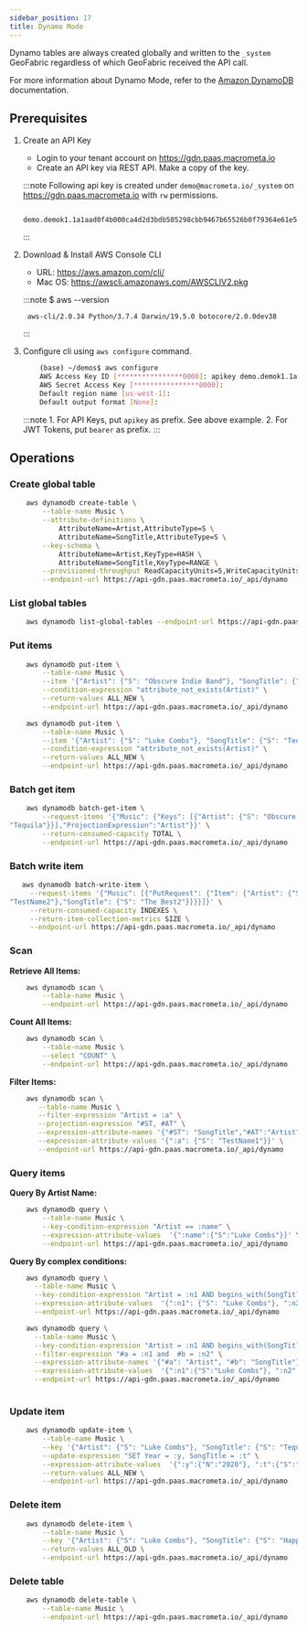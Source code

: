 ```yaml
---
sidebar_position: 17
title: Dynamo Mode
---
```


Dynamo tables are always created globally and written to the `_system` GeoFabric regardless of which GeoFabric received the API call.

For more information about Dynamo Mode, refer to the [Amazon 
DynamoDB](https://docs.aws.amazon.com/amazondynamodb/latest/APIReference/dynamodb-api.pdf#API_Operations_Amazon_DynamoDB) documentation.

## Prerequisites

1. Create an API Key
    * Login to your tenant account on https://gdn.paas.macrometa.io
    * Create an API key via REST API. Make a copy of the key.

    :::note
        Following api key is created under `demo@macrometa.io/_system` on https://gdn.paas.macrometa.io with `rw` permissions.
        
            demo.demok1.1a1aad0f4b000ca4d2d3bdb505298cbb9467b65526b0f79364e61e5f00000000
        
    :::

2. Download & Install AWS Console CLI
    * URL: https://aws.amazon.com/cli/
    * Mac OS: https://awscli.amazonaws.com/AWSCLIV2.pkg

    :::note
        $ aws --version

        aws-cli/2.0.34 Python/3.7.4 Darwin/19.5.0 botocore/2.0.0dev38
    :::

3. Configure cli using `aws configure` command.

    ```bash
        (base) ~/demos$ aws configure
        AWS Access Key ID [****************0000]: apikey demo.demok1.1a1aad0f4b000ca4d2d3bdb505298cbb9467b65526b0f79364e61e5f00000000
        AWS Secret Access Key [****************0000]: 
        Default region name [us-west-1]: 
        Default output format [None]: 
    ```

    :::note
        1. For API Keys, put `apikey` as prefix. See above example.
        2. For JWT Tokens, put `bearer` as prefix.
    :::

## Operations

### Create global table

```bash
    aws dynamodb create-table \
        --table-name Music \
        --attribute-definitions \
            AttributeName=Artist,AttributeType=S \
            AttributeName=SongTitle,AttributeType=S \
        --key-schema \
            AttributeName=Artist,KeyType=HASH \
            AttributeName=SongTitle,KeyType=RANGE \
        --provisioned-throughput ReadCapacityUnits=5,WriteCapacityUnits=5 \
        --endpoint-url https://api-gdn.paas.macrometa.io/_api/dynamo
```

### List global tables

```bash
    aws dynamodb list-global-tables --endpoint-url https://api-gdn.paas.macrometa.io/_api/dynamo
```

### Put items

```bash
    aws dynamodb put-item \
        --table-name Music \
        --item '{"Artist": {"S": "Obscure Indie Band"}, "SongTitle": {"S": "Call Me Today"}}' \
        --condition-expression "attribute_not_exists(Artist)" \
        --return-values ALL_NEW \
        --endpoint-url https://api-gdn.paas.macrometa.io/_api/dynamo
```

```bash
    aws dynamodb put-item \
        --table-name Music \
        --item '{"Artist": {"S": "Luke Combs"}, "SongTitle": {"S": "Tequila"}}' \
        --condition-expression "attribute_not_exists(Artist)" \
        --return-values ALL_NEW \
        --endpoint-url https://api-gdn.paas.macrometa.io/_api/dynamo
```

### Batch get item

```bash
    aws dynamodb batch-get-item \
        --request-items '{"Music": {"Keys": [{"Artist": {"S": "Obscure Indie Band"},"SongTitle": {"S": "Call Me Today"}},{"Artist": {"S": "Luke Combs"},"SongTitle": {"S": 
"Tequila"}}],"ProjectionExpression":"Artist"}}' \
        --return-consumed-capacity TOTAL \
        --endpoint-url https://api-gdn.paas.macrometa.io/_api/dynamo
```

### Batch write item

```bash
   aws dynamodb batch-write-item \
     --request-items '{"Music": [{"PutRequest": {"Item": {"Artist": {"S": "TestName1"},"SongTitle": {"S": "The Best1"}}}},{"PutRequest": {"Item": {"Artist": {"S": 
"TestName2"},"SongTitle": {"S": "The Best2"}}}}]}' \
     --return-consumed-capacity INDEXES \
     --return-item-collection-metrics SIZE \
     --endpoint-url https://api-gdn.paas.macrometa.io/_api/dynamo
```

### Scan

**Retrieve All Items:**

```bash
    aws dynamodb scan \
        --table-name Music \
        --endpoint-url https://api-gdn.paas.macrometa.io/_api/dynamo
```
**Count All Items:**
```bash
    aws dynamodb scan \
        --table-name Music \
        --select "COUNT" \
        --endpoint-url https://api-gdn.paas.macrometa.io/_api/dynamo
```
**Filter Items:**

```bash
    aws dynamodb scan \
       --table-name Music \
       --filter-expression "Artist = :a" \
       --projection-expression "#ST, #AT" \
       --expression-attribute-names '{"#ST": "SongTitle","#AT":"Artist"}' \
       --expression-attribute-values '{":a": {"S": "TestName1"}}' \
       --endpoint-url https://api-gdn.paas.macrometa.io/_api/dynamo
```

### Query items

**Query By Artist Name:**

```bash
    aws dynamodb query \
        --table-name Music \
        --key-condition-expression "Artist == :name" \
        --expression-attribute-values  '{":name":{"S":"Luke Combs"}}' \
        --endpoint-url https://api-gdn.paas.macrometa.io/_api/dynamo
```

**Query By complex conditions:**

```bash
    aws dynamodb query \
      --table-name Music \
      --key-condition-expression "Artist = :n1 AND begins_with(SongTitle, :n2)" \
      --expression-attribute-values  '{":n1": {"S": "Luke Combs"}, ":n2": {"S": "Tequila"}}' \
      --endpoint-url https://api-gdn.paas.macrometa.io/_api/dynamo

```

```bash
    aws dynamodb query \
      --table-name Music \
      --key-condition-expression "Artist = :n1 AND begins_with(SongTitle, :n2)" \
      --filter-expression "#a = :n1 and  #b = :n2" \
      --expression-attribute-names '{"#a": "Artist", "#b": "SongTitle"}' \
      --expression-attribute-values  '{":n1":{"S":"Luke Combs"}, ":n2":{"S":"Tequila"}}' \
      --endpoint-url https://api-gdn.paas.macrometa.io/_api/dynamo
      
```

### Update item

```bash
    aws dynamodb update-item \
        --table-name Music \
        --key '{"Artist": {"S": "Luke Combs"}, "SongTitle": {"S": "Tequila"}}' \
        --update-expression "SET Year = :y, SongTitle = :t" \
        --expression-attribute-values  '{":y":{"N":"2020"}, ":t":{"S":"Happy Day"}}' \
        --return-values ALL_NEW \
        --endpoint-url https://api-gdn.paas.macrometa.io/_api/dynamo
```

### Delete item

```bash
    aws dynamodb delete-item \
        --table-name Music \
        --key '{"Artist": {"S": "Luke Combs"}, "SongTitle": {"S": "Happy Day"}}' \
        --return-values ALL_OLD \
        --endpoint-url https://api-gdn.paas.macrometa.io/_api/dynamo
```

### Delete table

```bash
    aws dynamodb delete-table \
        --table-name Music \
        --endpoint-url https://api-gdn.paas.macrometa.io/_api/dynamo
```
